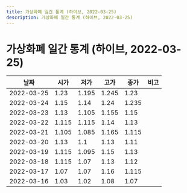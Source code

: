 ```yaml
---
title: 가상화폐 일간 통계 (하이브, 2022-03-25)
description: 가상화폐 일간 통계 (하이브, 2022-03-25)
---
```


가상화폐 일간 통계 (하이브, 2022-03-25)
===

|날짜|시가|저가|고가|종가|비고|
|--|--|--|--|--|--|
|2022-03-25|1.23|1.195|1.245|1.23|    |
|2022-03-24|1.15|1.14|1.24|1.235|    |
|2022-03-23|1.13|1.105|1.155|1.15|    |
|2022-03-22|1.115|1.115|1.14|1.13|    |
|2022-03-21|1.105|1.085|1.165|1.115|    |
|2022-03-20|1.13|1.1|1.13|1.11|    |
|2022-03-19|1.115|1.095|1.15|1.13|    |
|2022-03-18|1.115|1.07|1.13|1.12|    |
|2022-03-17|1.07|1.07|1.16|1.115|    |
|2022-03-16|1.03|1.02|1.08|1.07|    |
